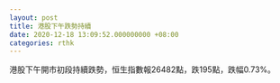 ```yaml
---
layout: post
title: 港股下午跌勢持續
date: 2020-12-18 13:09:52.000000000 +08:00
categories: rthk
---
```


港股下午開市初段持續跌勢，恒生指數報26482點，跌195點，跌幅0.73%。
